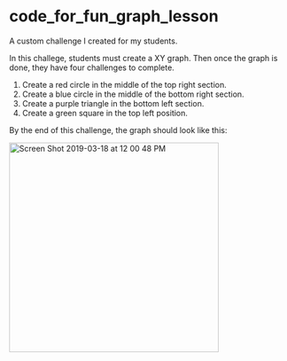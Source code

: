 # code_for_fun_graph_lesson
A custom challenge I created for my students.

In this challege, students must create a XY graph. Then once the graph is done, they have four challenges to complete.

1) Create a red circle in the middle of the top right section.
2) Create a blue circle in the middle of the bottom right section.
3) Create a purple triangle in the bottom left section.
4) Create a green square in the top left position.


By the end of this challenge, the graph should look like this:

<img width="378" alt="Screen Shot 2019-03-18 at 12 00 48 PM" src="https://user-images.githubusercontent.com/16840579/54556163-81d91680-4975-11e9-96cb-22d4ab8116cc.png">
